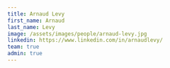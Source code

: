 ```yaml
---
title: Arnaud Levy
first_name: Arnaud
last_name: Levy
image: /assets/images/people/arnaud-levy.jpg
linkedin: https://www.linkedin.com/in/arnaudlevy/
team: true
admin: true
---
```

